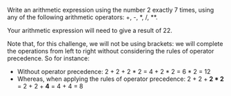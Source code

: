 Write an arithmetic expression using the number 2 exactly 7 times, using any of the
following arithmetic operators: +, -, \*, /, \*\*.

Your arithmetic expression will need to give a result of 22.

Note that, for this challenge, we will not be using brackets: we will complete the
operations from left to right without considering the rules of operator precedence. So
for instance:

- Without operator precedence: 2 + 2 + 2 * 2 = 4 + 2 * 2 = 6 * 2 = 12
- Whereas, when applying the rules of operator precedence: 2 + 2 + **2 * 2** = 2 + 2 +
  **4** = 4 + 4 = 8
